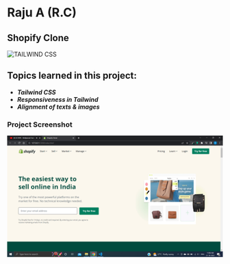 # Raju A (R.C)

## Shopify Clone

![TAILWIND CSS](https://img.shields.io/badge/HTML-TAILWIND%20CSS-blue)

## Topics learned in this project:

- **_Tailwind CSS_**
- **_Responsiveness in Tailwind_**
- **_Alignment of texts & images_**

### Project Screenshot

![screenshot](/screenshot.png)
